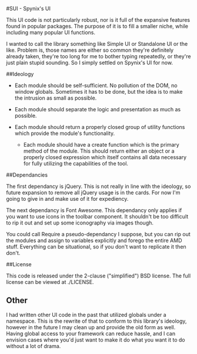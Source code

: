 ﻿#SUI - Spynix's UI

This UI code is not particularly robust, nor is it full of the expansive
features found in popular packages.  The purpose of it is to fill a smaller
niche, while including many popular UI functions.

I wanted to call the library something like Simple UI or Standalone UI or the
like.  Problem is, those names are either so common they're definitely already
taken, they're too long for me to bother typing repeatedly, or they're just
plain stupid sounding.  So I simply settled on Spynix's UI for now.

##Ideology

- Each module should be self-sufficient.  No pollution of the DOM, no window
globals.  Sometimes it has to be done, but the idea is to make the intrusion as
small as possible.

- Each module should separate the logic and presentation as much as possible.

- Each module should return a properly closed group of utility functions which
provide the module's functionality.
  - Each module should have a create function which is the primary method of the
  module.  This should return either an object or a properly closed expression
  which itself contains all data necessary for fully utilizing the capabilities
  of the tool.

##Dependancies

The first dependancy is jQuery.  This is not really in line with the ideology,
so future expansion to remove all jQuery usage is in the cards.  For now I'm
going to give in and make use of it for expediency.

The next dependancy is Font Awesome.  This dependancy only applies if you want
to use icons in the toolbar component.  It shouldn't be too difficult to rip
it out and set up some iconography via images though.

You could call Require a pseudo-dependancy I suppose, but you can rip out the
modules and assign to variables explicitly and forego the entire AMD stuff.
Everything can be situational, so if you don't want to replicate it then don't.

##License

This code is released under the 2-clause ("simplified") BSD license.  The full
license can be viewed at ./LICENSE.

## Other

I had written other UI code in the past that utilized globals under a namespace.
This is the rewrite of that to conform to this library's ideology, however in
the future I may clean up and provide the old form as well.  Having global
access to your framework can reduce hassle, and I can envision cases where you'd
just want to make it do what you want it to do without a lot of drama.